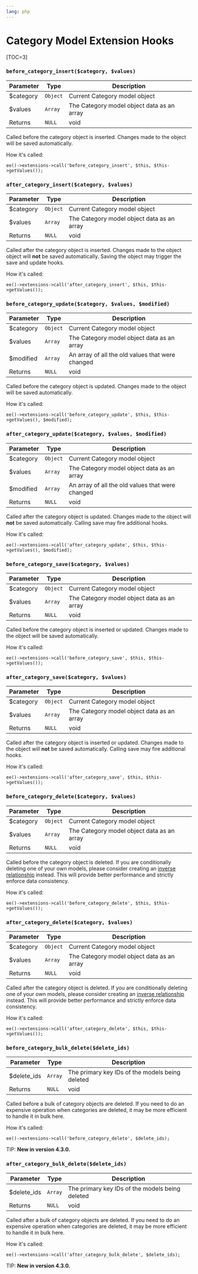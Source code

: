 ```yaml
---
lang: php
---
```


<!--
    This source file is part of the open source project
    ExpressionEngine User Guide (https://github.com/ExpressionEngine/ExpressionEngine-User-Guide)

    @link      https://expressionengine.com/
    @copyright Copyright (c) 2003-2020, Packet Tide, LLC (https://ellislab.com)
    @license   https://expressionengine.com/license Licensed under Apache License, Version 2.0
-->

# Category Model Extension Hooks

[TOC=3]

### `before_category_insert($category, $values)`

| Parameter  | Type     | Description                                |
| ---------- | -------- | ------------------------------------------ |
| \$category | `Object` | Current Category model object              |
| \$values   | `Array`  | The Category model object data as an array |
| Returns    | `NULL`   | void                                       |

Called before the category object is inserted. Changes made to the object will be saved automatically.

How it's called:

    ee()->extensions->call('before_category_insert', $this, $this->getValues());

### `after_category_insert($category, $values)`

| Parameter  | Type     | Description                                |
| ---------- | -------- | ------------------------------------------ |
| \$category | `Object` | Current Category model object              |
| \$values   | `Array`  | The Category model object data as an array |
| Returns    | `NULL`   | void                                       |

Called after the category object is inserted. Changes made to the object object will **not** be saved automatically. Saving the object may trigger the save and update hooks.

How it's called:

    ee()->extensions->call('after_category_insert', $this, $this->getValues());

### `before_category_update($category, $values, $modified)`

| Parameter  | Type     | Description                                      |
| ---------- | -------- | ------------------------------------------------ |
| \$category | `Object` | Current Category model object                    |
| \$values   | `Array`  | The Category model object data as an array       |
| \$modified | `Array`  | An array of all the old values that were changed |
| Returns    | `NULL`   | void                                             |

Called before the category object is updated. Changes made to the object will be saved automatically.

How it's called:

    ee()->extensions->call('before_category_update', $this, $this->getValues(), $modified);

### `after_category_update($category, $values, $modified)`

| Parameter  | Type     | Description                                      |
| ---------- | -------- | ------------------------------------------------ |
| \$category | `Object` | Current Category model object                    |
| \$values   | `Array`  | The Category model object data as an array       |
| \$modified | `Array`  | An array of all the old values that were changed |
| Returns    | `NULL`   | void                                             |

Called after the category object is updated. Changes made to the object will **not** be saved automatically. Calling save may fire additional hooks.

How it's called:

    ee()->extensions->call('after_category_update', $this, $this->getValues(), $modified);

### `before_category_save($category, $values)`

| Parameter  | Type     | Description                                |
| ---------- | -------- | ------------------------------------------ |
| \$category | `Object` | Current Category model object              |
| \$values   | `Array`  | The Category model object data as an array |
| Returns    | `NULL`   | void                                       |

Called before the category object is inserted or updated. Changes made to the object will be saved automatically.

How it's called:

    ee()->extensions->call('before_category_save', $this, $this->getValues());

### `after_category_save($category, $values)`

| Parameter  | Type     | Description                                |
| ---------- | -------- | ------------------------------------------ |
| \$category | `Object` | Current Category model object              |
| \$values   | `Array`  | The Category model object data as an array |
| Returns    | `NULL`   | void                                       |

Called after the category object is inserted or updated. Changes made to the object will **not** be saved automatically. Calling save may fire additional hooks.

How it's called:

    ee()->extensions->call('after_category_save', $this, $this->getValues());

### `before_category_delete($category, $values)`

| Parameter  | Type     | Description                                |
| ---------- | -------- | ------------------------------------------ |
| \$category | `Object` | Current Category model object              |
| \$values   | `Array`  | The Category model object data as an array |
| Returns    | `NULL`   | void                                       |

Called before the category object is deleted. If you are conditionally deleting one of your own models, please consider creating an [inverse relationship](development/services/model/relating-models.md#inverse-relationships) instead. This will provide better performance and strictly enforce data consistency.

How it's called:

    ee()->extensions->call('before_category_delete', $this, $this->getValues());

### `after_category_delete($category, $values)`

| Parameter  | Type     | Description                                |
| ---------- | -------- | ------------------------------------------ |
| \$category | `Object` | Current Category model object              |
| \$values   | `Array`  | The Category model object data as an array |
| Returns    | `NULL`   | void                                       |

Called after the category object is deleted. If you are conditionally deleting one of your own models, please consider creating an [inverse relationship](development/services/model/relating-models.md#inverse-relationships) instead. This will provide better performance and strictly enforce data consistency.

How it's called:

    ee()->extensions->call('after_category_delete', $this, $this->getValues());

### `before_category_bulk_delete($delete_ids)`

| Parameter    | Type    | Description                                     |
| ------------ | ------- | ----------------------------------------------- |
| \$delete_ids | `Array` | The primary key IDs of the models being deleted |
| Returns      | `NULL`  | void                                            |

Called before a bulk of category objects are deleted. If you need to do an expensive operation when categories are deleted, it may be more efficient to handle it in bulk here.

How it's called:

    ee()->extensions->call('before_category_delete', $delete_ids);

TIP: **New in version 4.3.0.**

### `after_category_bulk_delete($delete_ids)`

| Parameter    | Type    | Description                                     |
| ------------ | ------- | ----------------------------------------------- |
| \$delete_ids | `Array` | The primary key IDs of the models being deleted |
| Returns      | `NULL`  | void                                            |

Called after a bulk of category objects are deleted. If you need to do an expensive operation when categories are deleted, it may be more efficient to handle it in bulk here.

How it's called:

    ee()->extensions->call('after_category_bulk_delete', $delete_ids);

TIP: **New in version 4.3.0.**
